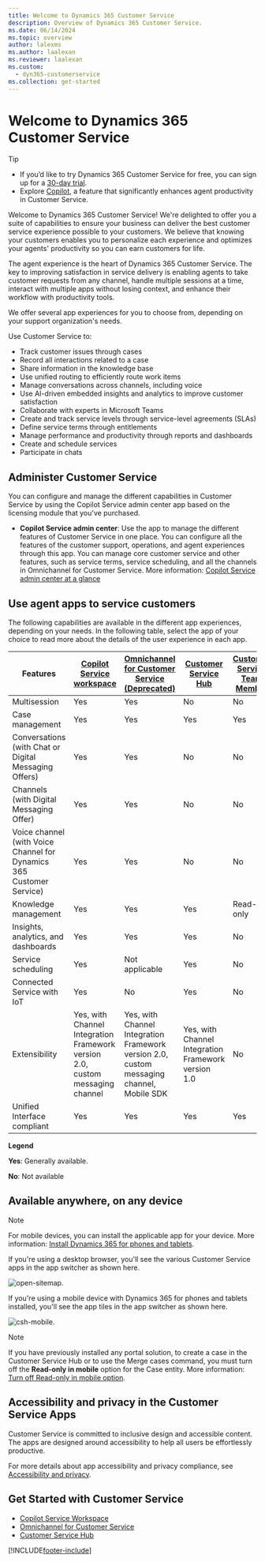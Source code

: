 ```yaml
---
title: Welcome to Dynamics 365 Customer Service
description: Overview of Dynamics 365 Customer Service.
ms.date: 06/14/2024
ms.topic: overview
author: lalexms
ms.author: laalexan
ms.reviewer: laalexan
ms.custom: 
  - dyn365-customerservice
ms.collection: get-started
---
```


# Welcome to Dynamics 365 Customer Service

> [!TIP]
> - If you’d like to try Dynamics 365 Customer Service for free, you can sign up for a [30-day trial](https://dynamics.microsoft.com/customer-service/customer-service/free-trial/).
> - Explore [Copilot](../use/use-copilot-features.md), a feature that significantly enhances agent productivity in Customer Service.

Welcome to Dynamics 365 Customer Service! We're delighted to offer you a suite of capabilities to ensure your business can deliver the best customer service experience possible to your customers. We believe that knowing your customers enables you to personalize each experience and optimizes your agents' productivity so you can earn customers for life.

The agent experience is the heart of Dynamics 365 Customer Service. The key to improving satisfaction in service delivery is enabling agents to take customer requests from any channel, handle multiple sessions at a time, interact with multiple apps without losing context, and enhance their workflow with productivity tools.  

We offer several app experiences for you to choose from, depending on your support organization's needs.

Use Customer Service to:

- Track customer issues through cases
- Record all interactions related to a case
- Share information in the knowledge base
- Use unified routing to efficiently route work items
- Manage conversations across channels, including voice
- Use AI-driven embedded insights and analytics to improve customer satisfaction
- Collaborate with experts in Microsoft Teams
- Create and track service levels through service-level agreements (SLAs)
- Define service terms through entitlements
- Manage performance and productivity through reports and dashboards
- Create and schedule services
- Participate in chats

## Administer Customer Service

You can configure and manage the different capabilities in Customer Service by using the Copilot Service admin center app based on the licensing module that you've purchased.

- **Copilot Service admin center**: Use the app to manage the different features of Customer Service in one place. You can configure all the features of the customer support, operations, and agent experiences through this app. You can manage core customer service and other features, such as service terms, service scheduling, and all the channels in Omnichannel for Customer Service. More information: [Copilot Service admin center at a glance](cs-admin-center.md)

## Use agent apps to service customers

The following capabilities are available in the different app experiences, depending on your needs. In the following table, select the app of your choice to read more about the details of the user experience in each app.

|  Features | [Copilot Service workspace](csw-overview.md) | [Omnichannel for Customer Service (Deprecated)](introduction-omnichannel.md) | [Customer Service Hub](../use/user-guide-customer-service-hub.md) | [Customer Service Team Member](customer-service-team-member.md) |
|---------------------------------------------------------------------|------------|------------|------------|------------|
| Multisession          | Yes | Yes | No | No |
| Case management  | Yes |  Yes  |  Yes  |  Yes  | 
| Conversations (with Chat or Digital Messaging Offers)  | Yes | Yes |No  | No |
| Channels (with Digital Messaging Offer)  | Yes | Yes |No  | No |
|Voice channel (with Voice Channel for Dynamics 365 Customer Service)| Yes | Yes | No  | No |
| Knowledge management  |  Yes  |  Yes  |Yes| Read-only | 
| Insights, analytics, and dashboards | Yes | Yes| Yes | No | 
| Service scheduling  | Yes | Not applicable | Yes | No | 
| Connected Service with IoT  |Yes  | No | Yes  | No |
| Extensibility  | Yes, with Channel Integration Framework version 2.0, custom messaging channel | Yes, with Channel Integration Framework version 2.0, custom messaging channel, Mobile SDK | Yes, with Channel Integration Framework version 1.0 |No | 
| Unified Interface compliant  | Yes | Yes | Yes | Yes |

**Legend**

**Yes**: Generally available.

**No**: Not available

## Available anywhere, on any device

> [!NOTE]
> For mobile devices, you can install the applicable app for your device. More information: [Install Dynamics 365 for phones and tablets](../../mobile-app/install-dynamics-365-for-phones-and-tablets.md).

If you're using a desktop browser, you'll see the various Customer Service apps in the app switcher as shown here.

![open-sitemap.](../media/open-csh-sitemap-overview.png "Customer Service Hub sitemap")

If you're using a mobile device with Dynamics 365 for phones and tablets installed, you'll see the app tiles in the app switcher as shown here.

![csh-mobile.](../media/ChooseAnApp_1.png "Customer Service Hub on mobile")


> [!NOTE]
> If you have previously installed any portal solution, to create a case in the Customer Service Hub or to use the Merge cases command, you must turn off the **Read-only in mobile** option for the Case entity. More information: [Turn off Read-only in mobile option](../../customerengagement/on-premises/customize/edit-entities.md#enable-or-disable-entity-options).

## Accessibility and privacy in the Customer Service Apps

Customer Service is committed to inclusive design and accessible content. The apps are designed around accessibility to help all users be effortlessly productive.

For more details about app accessibility and privacy compliance, see [Accessibility and privacy](../use/user-guide-customer-service-hub.md#accessibility-and-privacy).

## Get Started with Customer Service

- [Copilot Service Workspace](customer-service-workspace-system-requirements.md)
- [Omnichannel for Customer Service](introduction-omnichannel.md)
- [Customer Service Hub](../use/user-guide-customer-service-hub.md)

[!INCLUDE[footer-include](../../includes/footer-banner.md)]
